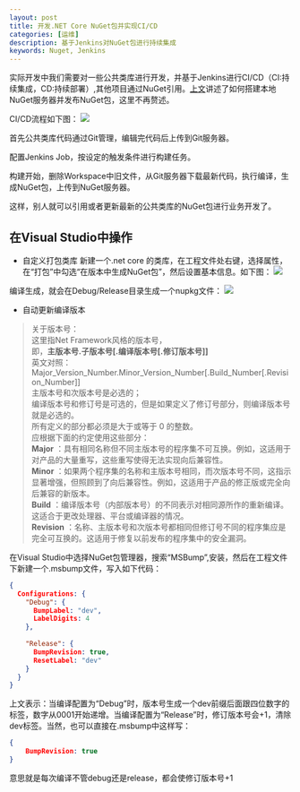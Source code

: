 ```yaml
---
layout: post
title: 开发.NET Core NuGet包并实现CI/CD
categories: [运维]
description: 基于Jenkins对NuGet包进行持续集成
keywords: Nuget, Jenkins
---
```


实际开发中我们需要对一些公共类库进行开发，并基于Jenkins进行CI/CD（CI:持续集成，CD:持续部署）,其他项目通过NuGet引用。[上文](https://allanhao.com/2018/12/19/nugetserver/)讲述了如何搭建本地NuGet服务器并发布NuGet包，这里不再赘述。

CI/CD流程如下图：
![](https://allanhao.com/images/2018-12-25-22-34-01.png)

首先公共类库代码通过Git管理，编辑完代码后上传到Git服务器。

配置Jenkins Job，按设定的触发条件进行构建任务。

构建开始，删除Workspace中旧文件，从Git服务器下载最新代码，执行编译，生成NuGet包，上传到NuGet服务器。

这样，别人就可以引用或者更新最新的公共类库的NuGet包进行业务开发了。

## 在Visual Studio中操作

* 自定义打包类库
新建一个.net core 的类库，在工程文件处右键，选择属性，在“打包”中勾选“在版本中生成NuGet包”，然后设置基本信息。如下图：
![](https://allanhao.com/images/2018-12-26-08-52-59.png)

编译生成，就会在Debug/Release目录生成一个nupkg文件：
![](https://allanhao.com/images/2018-12-26-08-57-35.png)

* 自动更新编译版本

> 关于版本号：    
这里指Net Framework风格的版本号，      
即，**主版本号.子版本号[.编译版本号[.修订版本号]]**   
英文对照：    
Major_Version_Number.Minor_Version_Number[.Build_Number[.Revision_Number]]         
主版本号和次版本号是必选的；      
编译版本号和修订号是可选的，但是如果定义了修订号部分，则编译版本号就是必选的。     
所有定义的部分都必须是大于或等于 0 的整数。      
应根据下面的约定使用这些部分：     
**Major** ：具有相同名称但不同主版本号的程序集不可互换。例如，这适用于对产品的大量重写，这些重写使得无法实现向后兼容性。     
**Minor** ：如果两个程序集的名称和主版本号相同，而次版本号不同，这指示显著增强，但照顾到了向后兼容性。例如，这适用于产品的修正版或完全向后兼容的新版本。    
**Build** ：编译版本号（内部版本号）的不同表示对相同源所作的重新编译。这适合于更改处理器、平台或编译器的情况。      
**Revision** ：名称、主版本号和次版本号都相同但修订号不同的程序集应是完全可互换的。这适用于修复以前发布的程序集中的安全漏洞。 

在Visual Studio中选择NuGet包管理器，搜索“MSBump”,安装，然后在工程文件下新建一个.msbump文件，写入如下代码：
```json
{
  Configurations: {
    "Debug": {
      BumpLabel: "dev",
      LabelDigits: 4
    },
    
    "Release": {
      BumpRevision: true,
      ResetLabel: "dev"
    }
  }
}
```

上文表示：当编译配置为“Debug”时，版本号生成一个dev前缀后面跟四位数字的标签，数字从0001开始递增。当编译配置为“Release”时，修订版本号会+1，清除dev标签。当然，也可以直接在.msbump中这样写：
```json
{
    BumpRevision: true
}
```

意思就是每次编译不管debug还是release，都会使修订版本号+1